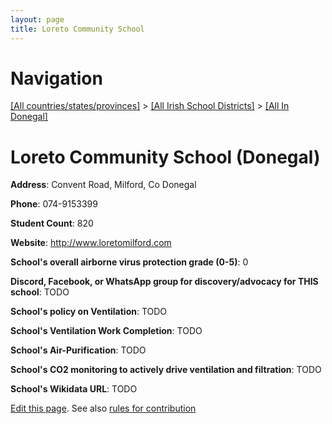 ```yaml
---
layout: page
title: Loreto Community School
---
```

# Navigation

[[All countries/states/provinces]](../../..) > [[All Irish School Districts]](../..) > [[All In Donegal]](..)

# Loreto Community School (Donegal)

**Address**: Convent Road, Milford, Co Donegal

**Phone**: 074-9153399

**Student Count**: 820

**Website**: <http://www.loretomilford.com>

**School's overall airborne virus protection grade (0-5)**: 0

**Discord, Facebook, or WhatsApp group for discovery/advocacy for THIS school**: TODO

**School's policy on Ventilation**: TODO

**School's Ventilation Work Completion**: TODO

**School's Air-Purification**: TODO

**School's CO2 monitoring to actively drive ventilation and filtration**: TODO

**School's Wikidata URL**: TODO


[Edit this page](https://github.com/ventilate-schools/Ireland/edit/main/./Donegal/Loreto_Community_School.md). See also [rules for contribution](../../../contribution-rules/)